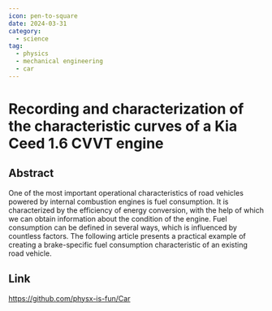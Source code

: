 ```yaml
---
icon: pen-to-square
date: 2024-03-31
category:
  - science
tag:
  - physics
  - mechanical engineering
  - car
---
```


# Recording and characterization of the characteristic curves of a Kia Ceed 1.6 CVVT engine

<!-- more -->

## Abstract

One of the most important operational characteristics of road vehicles powered by internal combustion engines is fuel consumption. It is characterized by the efficiency of energy conversion, with the help of which we can obtain information about the condition of the engine. Fuel consumption can be defined in several ways, which is influenced by countless factors. The following article presents a practical example of creating a brake-specific fuel consumption characteristic of an existing road vehicle.

## Link

<https://github.com/physx-is-fun/Car>